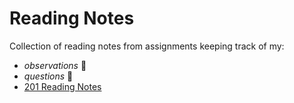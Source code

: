# Reading Notes
Collection of reading notes from assignments keeping track of my:
  - _observations_ :thinking:
  - _questions_ :raised_eyebrow:
- [201 Reading Notes](/201-main/201TableofContents.md)

